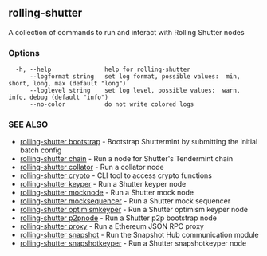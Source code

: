 ## rolling-shutter

A collection of commands to run and interact with Rolling Shutter nodes

### Options

```
  -h, --help               help for rolling-shutter
      --logformat string   set log format, possible values:  min, short, long, max (default "long")
      --loglevel string    set log level, possible values:  warn, info, debug (default "info")
      --no-color           do not write colored logs
```

### SEE ALSO

* [rolling-shutter bootstrap](rolling-shutter_bootstrap.md)	 - Bootstrap Shuttermint by submitting the initial batch config
* [rolling-shutter chain](rolling-shutter_chain.md)	 - Run a node for Shutter's Tendermint chain
* [rolling-shutter collator](rolling-shutter_collator.md)	 - Run a collator node
* [rolling-shutter crypto](rolling-shutter_crypto.md)	 - CLI tool to access crypto functions
* [rolling-shutter keyper](rolling-shutter_keyper.md)	 - Run a Shutter keyper node
* [rolling-shutter mocknode](rolling-shutter_mocknode.md)	 - Run a Shutter mock node
* [rolling-shutter mocksequencer](rolling-shutter_mocksequencer.md)	 - Run a Shutter mock sequencer
* [rolling-shutter optimismkeyper](rolling-shutter_optimismkeyper.md)	 - Run a Shutter optimism keyper node
* [rolling-shutter p2pnode](rolling-shutter_p2pnode.md)	 - Run a Shutter p2p bootstrap node
* [rolling-shutter proxy](rolling-shutter_proxy.md)	 - Run a Ethereum JSON RPC proxy
* [rolling-shutter snapshot](rolling-shutter_snapshot.md)	 - Run the Snapshot Hub communication module
* [rolling-shutter snapshotkeyper](rolling-shutter_snapshotkeyper.md)	 - Run a Shutter snapshotkeyper node

